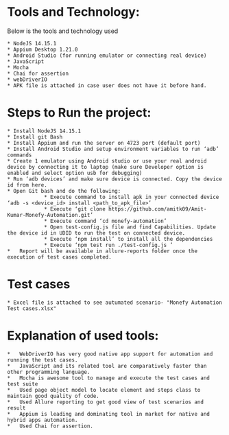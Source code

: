 # Tools and Technology:
 Below is the tools and technology used

	* NodeJS 14.15.1
	* Appium Desktop 1.21.0
	* Android Studio (for running emulator or connecting real device)
	* JavaScript
	* Mocha
	* Chai for assertion
	* webDriverIO
	* APK file is attached in case user does not have it before hand. 

# Steps to Run the project:
	* Install NodeJS 14.15.1
	* Install git Bash
	* Install Appium and run the server on 4723 port (default port)
	* Install Android Studio and setup environment variables to run ‘adb’ commands
	* Create 1 emulator using Android studio or use your real android device by connecting it to laptop (make sure Developer option is enabled and select option usb for debugging)
	* Run ‘adb devices’ and make sure device is connected. Copy the device id from here.
	* Open Git bash and do the following:
				* Execute command to install apk in your connected device ‘adb -s <device_id> install <path_to_apk_file>’ 
				* Execute ‘git clone https://github.com/amitk09/Amit-Kumar-Monefy-Automation.git’
				* Execute command ‘cd monefy-automation’ 
				* Open test-config.js file and find Capabilities. Update the device id in UDID to run the test on connected device.
				* Execute ‘npm install’ to install all the dependencies
				* Execute ‘npm test run ./test-config.js ’
	*	Report will be available in allure-reports folder once the execution of test cases completed. 

# Test cases
	* Excel file is attached to see autumated scenario- "Monefy Automation Test cases.xlsx"

# Explanation of used tools:
	*	WebDriverIO has very good native app support for automation and running the test cases. 
	*	JavaScript and its related tool are comparatively faster than other programming language. 
	*	Mocha is awesome tool to manage and execute the test cases and test suite
	*	Used page object model to locate element and steps class to maintain good quality of code. 
	*	Used Allure reporting to get good view of test scenarios and result
	*	Appium is leading and dominating tool in market for native and hybrid apps automation. 
	*   Used Chai for assertion. 






